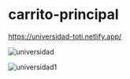 # carrito-principal

https://universidad-toti.netlify.app/

![universidad](https://user-images.githubusercontent.com/60388264/101827728-6b8ec900-3b0f-11eb-9771-ad062aab83ff.png)

![universidad1](https://user-images.githubusercontent.com/60388264/101827746-6f225000-3b0f-11eb-9e3f-e0e7053920b9.png)


